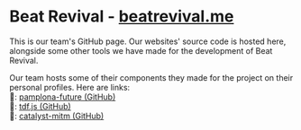 # Beat Revival - [beatrevival.me](https://beatrevival.me)

This is our team's GitHub page. Our websites' source code is hosted here, alongside some other tools we have made for the development of Beat Revival.

Our team hosts some of their components they made for the project on their personal profiles. Here are links: \
🔗: [pamplona-future (GitHub)](https://github.com/ploxxxy/pamplona-future) \
🔗: [tdf.js (GitHub)](https://github.com/ploxxxy/tdf.js) \
🔗: [catalyst-mitm (GitHub)](https://github.com/ploxxxy/catalyst-mitm)
